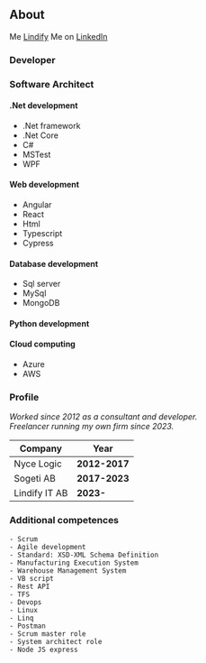 ## About

Me  [Lindify](https://www.christoffer.lindify.se) 
Me on [LinkedIn](https://www.linkedin.com/in/christoffer-lind/) 

### Developer  
### Software Architect

#### .Net development
 - .Net framework
 - .Net Core
 - C#
 - MSTest
 - WPF
 
#### Web development
 - Angular
 - React
 - Html
 - Typescript
 - Cypress

#### Database development
 - Sql server
 - MySql
 - MongoDB

#### Python development
 
#### Cloud computing
 - Azure
 - AWS


### Profile

*Worked since 2012 as a consultant and developer.*  
*Freelancer running my own firm since 2023.*

Company | Year
------------ | -------------
Nyce Logic  | **2012-2017**
Sogeti AB |  **2017-2023**
Lindify IT AB |  **2023-**


### Additional competences

```addcomp
- Scrum
- Agile development
- Standard: XSD-XML Schema Definition 
- Manufacturing Execution System 
- Warehouse Management System
- VB script
- Rest API
- TFS
- Devops
- Linux
- Linq
- Postman
- Scrum master role
- System architect role
- Node JS express

```

